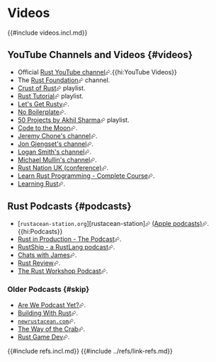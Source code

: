 # Videos

{{#include videos.incl.md}}

## YouTube Channels and Videos {#videos}

- Official [Rust YouTube channel](https://www.youtube.com/@RustVideos)⮳.{{hi:YouTube Videos}}
- The [Rust Foundation](https://www.youtube.com/@rustfoundation)⮳ channel.
- [Crust of Rust](https://www.youtube.com/playlist?list=PLqbS7AVVErFiWDOAVrPt7aYmnuuOLYvOa)⮳ playlist.
- [Rust Tutorial](https://www.youtube.com/playlist?list=PLLqEtX6ql2EyPAZ1M2_C0GgVd4A-_L4_5)⮳ playlist.
- [Let's Get Rusty](https://www.youtube.com/@letsgetrusty)⮳.
- [No Boilerplate](https://www.youtube.com/@NoBoilerplate)⮳.
- [50 Projects by Akhil Sharma](https://youtube.com/playlist?list=PL5dTjWUk_cPYuhHm9_QImW7_u4lr5d6zO)⮳ playlist.
- [Code to the Moon](https://www.youtube.com/@codetothemoon)⮳.
- [Jeremy Chone's channel](https://www.youtube.com/@JeremyChone)⮳.
- [Jon Gjengset's channel](https://www.youtube.com/@jonhoo)⮳.
- [Logan Smith's channel](https://www.youtube.com/@_noisecode)⮳.
- [Michael Mullin's channel](https://www.youtube.com/@masmullin)⮳.
- [Rust Nation UK (conference)](https://www.youtube.com/@rustnationuk)⮳.
- [Learn Rust Programming - Complete Course](https://www.youtube.com/watch?v=BpPEoZW5IiY&ab_channel=freeCodeCamp.org)⮳.
- [Learning Rust](https://www.youtube.com/@learning_rust)⮳.

## Rust Podcasts {#podcasts}

- [`rustacean-station.org`][rustacean-station]⮳ [(Apple podcasts)](https://podcasts.apple.com/us/podcast/rustacean-station/id1472535519)⮳.{{hi:Podcasts}}
- [Rust in Production - The Podcast](https://corrode.dev/podcast/)⮳.
- [RustShip - a RustLang podcast](https://creators.spotify.com/pod/profile/marco-ieni/)⮳.
- [Chats with James](https://podcasts.apple.com/us/podcast/chats-with-james-podcast/id1548207257)⮳.
- [Rust Review](https://podcasts.apple.com/us/podcast/rust-review/id1760238264)⮳.
- [The Rust Workshop Podcast](https://podcasts.apple.com/us/podcast/the-rust-workshop-podcast/id1644007146)⮳.

### Older Podcasts {#skip}

- [Are We Podcast Yet?](https://podcasts.apple.com/us/podcast/are-we-podcast-yet/id1484368019)⮳.
- [Building With Rust](https://podcasts.apple.com/us/podcast/building-with-rust/id1553513574)⮳.
- [`newrustacean.com`](https://newrustacean.com)⮳.
- [The Way of the Crab](https://wayofthecrab.com/)⮳.
- [Rust Game Dev](https://podcasts.apple.com/us/podcast/rust-game-dev/id1526304768)⮳.

{{#include refs.incl.md}}
{{#include ../refs/link-refs.md}}

<div class="hidden">
</div>
